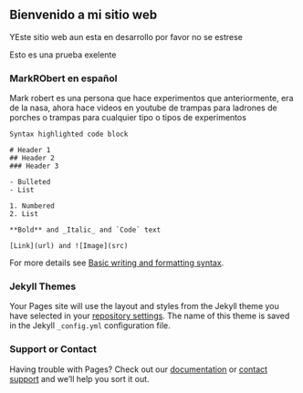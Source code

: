 ## Bienvenido a mi sitio web

YEste sitio web aun esta en desarrollo por favor no se estrese 

Esto es una prueba exelente

### MarkRObert en español

Mark robert es una persona que hace experimentos que anteriormente, era de la nasa, ahora hace videos en youtube de trampas para ladrones de porches o trampas para cualquier tipo o tipos de experimentos

```Mark Robert
Syntax highlighted code block

# Header 1
## Header 2
### Header 3

- Bulleted
- List

1. Numbered
2. List

**Bold** and _Italic_ and `Code` text

[Link](url) and ![Image](src)
```

For more details see [Basic writing and formatting syntax](https://docs.github.com/en/github/writing-on-github/getting-started-with-writing-and-formatting-on-github/basic-writing-and-formatting-syntax).

### Jekyll Themes

Your Pages site will use the layout and styles from the Jekyll theme you have selected in your [repository settings](https://github.com/Neuryhdez45/ejemplo-pagina-web/settings/pages). The name of this theme is saved in the Jekyll `_config.yml` configuration file.

### Support or Contact

Having trouble with Pages? Check out our [documentation](https://docs.github.com/categories/github-pages-basics/) or [contact support](https://support.github.com/contact) and we’ll help you sort it out.
